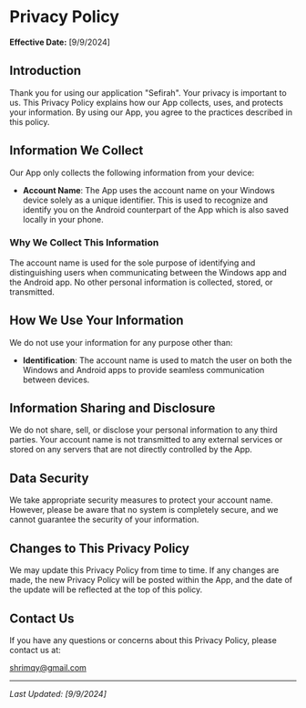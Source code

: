# Privacy Policy

**Effective Date:** [9/9/2024]

## Introduction

Thank you for using our application "Sefirah". Your privacy is important to us. This Privacy Policy explains how our App collects, uses, and protects your information. By using our App, you agree to the practices described in this policy.

## Information We Collect

Our App only collects the following information from your device:

- **Account Name**: The App uses the account name on your Windows device solely as a unique identifier. This is used to recognize and identify you on the Android counterpart of the App which is also saved locally in your phone.

### Why We Collect This Information

The account name is used for the sole purpose of identifying and distinguishing users when communicating between the Windows app and the Android app. No other personal information is collected, stored, or transmitted.

## How We Use Your Information

We do not use your information for any purpose other than:

- **Identification**: The account name is used to match the user on both the Windows and Android apps to provide seamless communication between devices.
  
## Information Sharing and Disclosure

We do not share, sell, or disclose your personal information to any third parties. Your account name is not transmitted to any external services or stored on any servers that are not directly controlled by the App.

## Data Security

We take appropriate security measures to protect your account name. However, please be aware that no system is completely secure, and we cannot guarantee the security of your information.

## Changes to This Privacy Policy

We may update this Privacy Policy from time to time. If any changes are made, the new Privacy Policy will be posted within the App, and the date of the update will be reflected at the top of this policy.

## Contact Us

If you have any questions or concerns about this Privacy Policy, please contact us at:

shrimqy@gmail.com

---

_Last Updated: [9/9/2024]_